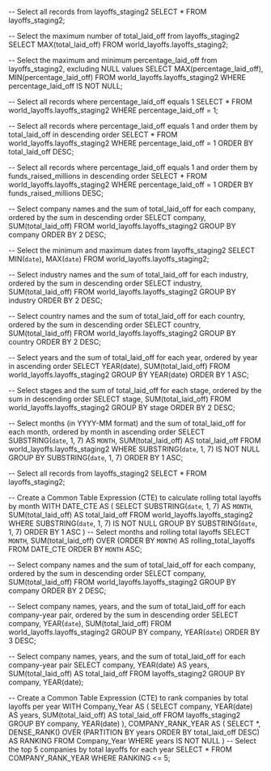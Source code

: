 -- Select all records from layoffs_staging2
SELECT *
FROM layoffs_staging2;

-- Select the maximum number of total_laid_off from layoffs_staging2
SELECT MAX(total_laid_off)
FROM world_layoffs.layoffs_staging2;

-- Select the maximum and minimum percentage_laid_off from layoffs_staging2, excluding NULL values
SELECT MAX(percentage_laid_off), MIN(percentage_laid_off)
FROM world_layoffs.layoffs_staging2
WHERE percentage_laid_off IS NOT NULL;

-- Select all records where percentage_laid_off equals 1
SELECT *
FROM world_layoffs.layoffs_staging2
WHERE percentage_laid_off = 1;

-- Select all records where percentage_laid_off equals 1 and order them by total_laid_off in descending order
SELECT *
FROM world_layoffs.layoffs_staging2
WHERE percentage_laid_off = 1
ORDER BY total_laid_off DESC;

-- Select all records where percentage_laid_off equals 1 and order them by funds_raised_millions in descending order
SELECT *
FROM world_layoffs.layoffs_staging2
WHERE percentage_laid_off = 1
ORDER BY funds_raised_millions DESC;

-- Select company names and the sum of total_laid_off for each company, ordered by the sum in descending order
SELECT company, SUM(total_laid_off)
FROM world_layoffs.layoffs_staging2
GROUP BY company
ORDER BY 2 DESC;

-- Select the minimum and maximum dates from layoffs_staging2
SELECT MIN(`date`), MAX(`date`)
FROM world_layoffs.layoffs_staging2;

-- Select industry names and the sum of total_laid_off for each industry, ordered by the sum in descending order
SELECT industry, SUM(total_laid_off)
FROM world_layoffs.layoffs_staging2
GROUP BY industry
ORDER BY 2 DESC;

-- Select country names and the sum of total_laid_off for each country, ordered by the sum in descending order
SELECT country, SUM(total_laid_off)
FROM world_layoffs.layoffs_staging2
GROUP BY country
ORDER BY 2 DESC;

-- Select years and the sum of total_laid_off for each year, ordered by year in ascending order
SELECT YEAR(date), SUM(total_laid_off)
FROM world_layoffs.layoffs_staging2
GROUP BY YEAR(date)
ORDER BY 1 ASC;

-- Select stages and the sum of total_laid_off for each stage, ordered by the sum in descending order
SELECT stage, SUM(total_laid_off)
FROM world_layoffs.layoffs_staging2
GROUP BY stage
ORDER BY 2 DESC;

-- Select months (in YYYY-MM format) and the sum of total_laid_off for each month, ordered by month in ascending order
SELECT 
    SUBSTRING(`date`, 1, 7) AS `MONTH`,
    SUM(total_laid_off) AS total_laid_off
FROM 
    world_layoffs.layoffs_staging2
WHERE 
    SUBSTRING(`date`, 1, 7) IS NOT NULL
GROUP BY 
    SUBSTRING(`date`, 1, 7)
ORDER BY 
    1 ASC;

-- Select all records from layoffs_staging2
SELECT * 
FROM layoffs_staging2;

-- Create a Common Table Expression (CTE) to calculate rolling total layoffs by month
WITH DATE_CTE AS (
    SELECT 
        SUBSTRING(`date`, 1, 7) AS `MONTH`,
        SUM(total_laid_off) AS total_laid_off
    FROM 
        world_layoffs.layoffs_staging2
    WHERE 
        SUBSTRING(`date`, 1, 7) IS NOT NULL
    GROUP BY 
        SUBSTRING(`date`, 1, 7)
    ORDER BY 
        1 ASC
)
-- Select months and rolling total layoffs
SELECT 
    `MONTH`,
    SUM(total_laid_off) OVER (ORDER BY `MONTH`) AS rolling_total_layoffs
FROM 
    DATE_CTE
ORDER BY 
    `MONTH` ASC;

-- Select company names and the sum of total_laid_off for each company, ordered by the sum in descending order
SELECT company, SUM(total_laid_off)
FROM world_layoffs.layoffs_staging2
GROUP BY company
ORDER BY 2 DESC;

-- Select company names, years, and the sum of total_laid_off for each company-year pair, ordered by the sum in descending order
SELECT company, YEAR(`date`), SUM(total_laid_off)
FROM world_layoffs.layoffs_staging2
GROUP BY company, YEAR(`date`)
ORDER BY 3 DESC;

-- Select company names, years, and the sum of total_laid_off for each company-year pair
SELECT company, YEAR(date) AS years, SUM(total_laid_off) AS total_laid_off
FROM layoffs_staging2
GROUP BY company, YEAR(date);

-- Create a Common Table Expression (CTE) to rank companies by total layoffs per year
WITH Company_Year AS (
  SELECT company, YEAR(date) AS years, SUM(total_laid_off) AS total_laid_off
  FROM layoffs_staging2
  GROUP BY company, YEAR(date)
), COMPANY_RANK_YEAR AS (
  SELECT *, DENSE_RANK() OVER (PARTITION BY years ORDER BY total_laid_off DESC) AS RANKING
  FROM Company_Year
  WHERE years IS NOT NULL
)
-- Select the top 5 companies by total layoffs for each year
SELECT * 
FROM COMPANY_RANK_YEAR
WHERE RANKING <= 5;

